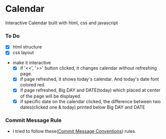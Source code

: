 # **Calendar**

Interactive Calendar built with html, css and javascript

### **To Do**

- [x]  html structure
- [x]  css layout
- make it interactive
    - [x]  if '<<', '>>' button clicked, it changes calendar without refreshing page.
    - [x]  if page refreshed, it shows today's calendar. And today's date font colored red.
    - [x]  if page refreshed, Big DAY and DATE(today) which placed at center of the page will be displayed.
    - [x]  if specific date on the calendar clicked, the difference between two dates(clicked one & today) printed below Big DAY and DATE

### Commit Message Rule

- I tried to follow these([Commit Message Conventions](https://gist.github.com/stephenparish/9941e89d80e2bc58a153#commit-message-conventions)) rules.

